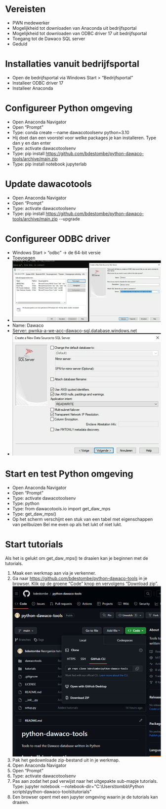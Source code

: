 # Vereisten
- PWN medewerker
- Mogelijkheid tot downloaden van Anaconda uit bedrijfsportal
- Mogelijkheid tot downloaden van ODBC driver 17 uit bedrijfsportal
- Toegang tot de Dawaco SQL server
- Geduld

# Installaties vanuit bedrijfsportal
-	Open de bedrijfsportal via Windows Start > “Bedrijfsportal”
-	Installeer ODBC driver 17
-	Installeer Anaconda

# Configureer Python omgeving
-	Open Anaconda Navigator
-	Open “Prompt”
-	Type: conda create --name dawacotoolsenv python=3.10
-	Hij doet dan een voorstel voor welke packages je kan installeren. Type dan y en dan enter
-	Type: activate dawacotoolsenv
-	Type: pip install https://github.com/bdestombe/python-dawaco-tools/archive/main.zip
-	Type: pip install notebook jupyterlab

# Update dawacotools
-	Open Anaconda Navigator
-	Open “Prompt”
-	Type: activate dawacotoolsenv
-	Type: pip install https://github.com/bdestombe/python-dawaco-tools/archive/main.zip --upgrade

# Configureer ODBC driver
-	Windows Start > “odbc” -> de 64-bit versie
-	Toevoegen
-	![img_3.png](installatieinstructies_figs/img_3.png)
-	Name: Dawaco
-	Server: pwnka-a-we-acc-dawaco-sql.database.windows.net
-   ![img.png](installatieinstructies_figs/img.png)

# Start en test Python omgeving
-	Open Anaconda Navigator
-	Open “Prompt”
-	Type: activate dawacotoolsenv
-	Type: python
-	Type: from dawacotools.io import get_daw_mps
-	Type: get_daw_mps()
-	Op het scherm verschijnt een stuk van een tabel met eigenschappen van peilbuizen
Bel me even op als het lukt of niet lukt.

# Start tutorials
Als het is gelukt om get_daw_mps() te draaien kan je beginnen met de tutorials.
1.	Maak een werkmap aan via je verkenner.
2.	Ga naar https://github.com/bdestombe/python-dawaco-tools in je browser. Klik op de groene “Code” knop en vervolgens “Download zip”. ![git.png](installatieinstructies_figs/git.png)  
3.	Pak het gedownloade zip-bestand uit in je werkmap.
4.	Open Anaconda Navigator
5.	Open “Prompt”
6.	Type: activate dawacotoolsenv
7.	Pas aan zodat het pad verwijst naar het uitgepakte sub-mapje tutorials. Type: jupyter notebook --notebook-dir="C:\Users\tombb\Python scripts\python-dawaco-tools\tutorials" 
8.	Een browser opent met een jupyter omgeving waarin je de tutorials kan draaien.
